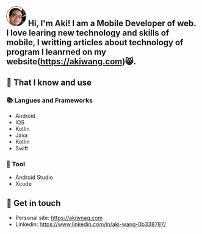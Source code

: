 ## <img width="50px" src="img/photo.jpeg" style="border-radius:100%; overflow:hidden;" border="1"/> Hi, I'm Aki! I am a Mobile Developer of web. I love learing new technology and skills of mobile, I writting articles about technology of program I leanrned on my website(https://akiwang.com)😸.

## 🧠 That I know and use
### 📚 Langues and Frameworks
- Android
- IOS
- Kotlin
- Java
- Kotlin
- Swift

### 🔧 Tool
- Android Studio
- Xcode

## 🔗 Get in touch
- Personal site: https://akiwnag.com
- Linkedin: https://www.linkedin.com/in/aki-wang-0b338787/